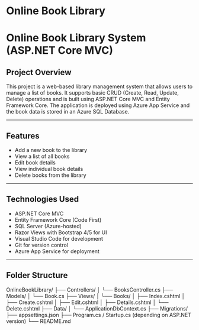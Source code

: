 # Online Book Library
# Online Book Library System (ASP.NET Core MVC)

## Project Overview

This project is a web-based library management system that allows users to manage a list of books. It supports basic CRUD (Create, Read, Update, Delete) operations and is built using ASP.NET Core MVC and Entity Framework Core. The application is deployed using Azure App Service and the book data is stored in an Azure SQL Database.

---

## Features

- Add a new book to the library
- View a list of all books
- Edit book details
- View individual book details
- Delete books from the library

---

## Technologies Used

- ASP.NET Core MVC
- Entity Framework Core (Code First)
- SQL Server (Azure-hosted)
- Razor Views with Bootstrap 4/5 for UI
- Visual Studio Code for development
- Git for version control
- Azure App Service for deployment

---

## Folder Structure

OnlineBookLibrary/
├── Controllers/
│ └── BooksController.cs
├── Models/
│ └── Book.cs
├── Views/
│ └── Books/
│ ├── Index.cshtml
│ ├── Create.cshtml
│ ├── Edit.cshtml
│ ├── Details.cshtml
│ └── Delete.cshtml
├── Data/
│ └── ApplicationDbContext.cs
├── Migrations/
├── appsettings.json
├── Program.cs / Startup.cs (depending on ASP.NET version)
└── README.md


